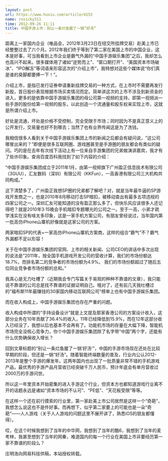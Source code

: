 ```yaml
---
layout: post
url: https://www.huxiu.com/article/4153
name: rosicky311
time: 2012-09-26 11:11
title: 中国手游上市：别让一条烂鱼腥了一锅“好汤”
---
```

距离上一家国内企业（唯品会，2012年3月23日在纽交所挂牌交易）赴美上市已经整整过去了六个月。2012年我们终于等到了第二家在美国上市的中国企业，这本是好事，可当我看到上市企业是霸气外漏的“中国手游娱乐集团”之后，我却怎么也高兴不起来。很多媒体用了诸如“逆势而上”、“窗口期打开”、“美国资本市场破冰”、“IPO解冻”等词语来形容这次的“介绍上市”，我特想对这些个媒体说“你们真是谁的臭脚都要捧一下！”。

介绍上市，是指已发行证券申请重新挂牌交易的一种方式，在上市时不需要再发行新股，首日股价表现根据市场买卖情况而定。简单讲这次的上市不涉及到新资金的进入，更多的是依靠中国手游娱乐集团的母公司第一视频的支持，即第一视频派一些手游的股份给第一视频的股东，以此创造一个流通量和股东权来实现上市，这就是所谓介绍上市。

好处是流通，坏处是价格不受控制，完全受限于市场；同时因为不是真正意义上的公开发行，交易量也好不到哪去；当然了也有业界传闻这是为了洗钱。

我相信很多人看到关于中国手游娱乐集团上市的新闻之后都会有疑问说，“这公司哪冒出来的？”即便是很多互联网圈、游戏圈甚至是手游圈的朋友都会有类似的疑问。巧的是在去年有次线下活动上有一位来自手游集团的兄弟做演讲嘉宾，我才有了些许印象。查询百度百科我找到了如下内容的介绍：

“中国手游娱乐集团成立于2011年1月，由第一视频旗下广州盈正信息技术有限公司（3GUU），汇友数码（深圳）有限公司（KKFun），一高香港有限公司三大机构共同构成。”

这下清楚多了，广州盈正我想SP圈的兄弟都了解吧？对，就是当年最牛逼的SP游戏开发商之一，也是2010年8月移动打击SP暗扣，被移动查出有最多五项违规的四家公司之一。深圳汇友可能知道的没有盈正那么多了，但快乐风应该很多人还记得吧？就是2010年3·15晚会手机暗扣专题曝光的公司之一。至于一高，小弟才疏学浅实在没有啥太多印象，这是一家手机方案公司，有朋友曾经说过，当年国内第一批高仿iPhone山寨机好像就是这家公司的方案。

两家暗扣SP的代表+一家高仿iPhone山寨机方案商，这样的组合“霸气”不？霸气外漏都不足以形容！

关于在中国手游娱乐集团的官网、上市的相关新闻、公司CEO的讲话中多次出现的说法是“2011年，按全国手机游戏开发公司的营收计算，我们的市场份额达18.7%，而排名第二的竞争者的市场份额为4.9%。 我们的市场份额超过了随后五位同业竞争者市场份额的总和。”

我真心是无力吐槽了（近期我会专门写篇关于易观的种种不靠谱的文章），我只能说不靠谱的公司总是找不靠谱的证据证明自己。哦对了，还有前几天我吐槽过的“福布斯11年最赚钱的30家国内移动互联网公司”榜单上也有中国手游娱乐集团。

而在收入构成上，中国手游娱乐集团也存在严重的问题。

收入构成中所谓的“手持设备设计”就是上文提及那家香港公司的方案设计收入，这部分业务在10年贡献了36.4%的收入，11年已经降低到15.9%，而在12年这部分收入已经没了，我想以后也基本不会再有了。功能机市场的存量在大幅下降，智能机市场完全没核心竞争力，你个中国手游娱乐集团除了名字带“中国”两个字，还能有什么优势确保收入增长？

回到文章标题的“别让一条烂鱼腥了一锅‘好汤’”，中国的手游市场现在还处在比较早期的阶段，但还是一锅“好汤”。随着智能终端数量的普及，行业内公认2012-2013年是整个手游的爆发年。这两年国内也出现了一批质量非常不错的手机游戏产品，最优秀的手游产品月营收已经突破千万人民币，预计年底会有单月营收过2000万的手游问世。

所以这一年里资本开始密集的进入手游这个行业，但资本方也都知道游戏行业离不开的话题永远是诸如“资本市场的不认可”、“PE低”、“天花板受限”等等。

在这样一个还在前行摸索的行业里，第一家赴美上市公司居然是这样一个“奇葩”，我想怎么说这也不是件好事。而再想下，似乎第二家要上的可能也是一朵“奇葩”——人人游戏（关于人人游戏的问题这里不展开讲了，熟悉iOS的朋友都懂得）。

哎，在这个时候我想到了当年的中华网，我想到了当年的酷6，我想到了当年的麦考林，我甚至想到了当年的网秦，难道国内的每一个行业在美国上市非要经历第一家不靠谱的阶段么？

庄明浩向网易科技供稿，本站授权转载。

